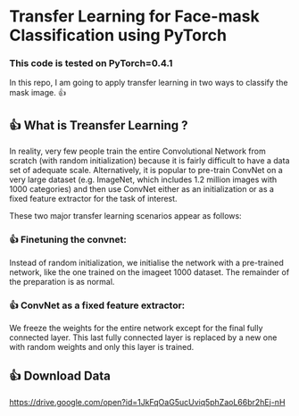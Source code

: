 # Transfer Learning for Face-mask Classification using PyTorch
### This code is tested on PyTorch=0.4.1

In this repo, I am going to apply transfer learning in two ways to classify the mask image. :+1:

## :+1: What is Treansfer Learning ?

In reality, very few people train the entire Convolutional Network from scratch (with random initialization) because it is fairly difficult to have a data set of adequate scale. Alternatively, it is popular to pre-train ConvNet on a very large dataset (e.g. ImageNet, which includes 1.2 million images with 1000 categories) and then use ConvNet either as an initialization or as a fixed feature extractor for the task of interest.

These two major transfer learning scenarios appear as follows: 

### :+1: Finetuning the convnet: 
Instead of random initialization, we initialise the network with a pre-trained network, like the one trained on the imageet 1000 dataset. The remainder of the preparation is as normal. 

### :+1: ConvNet as a fixed feature extractor:
We freeze the weights for the entire network except for the final fully connected layer. This last fully connected layer is replaced by a new one with random weights and only this layer is trained.

## :+1: Download Data
https://drive.google.com/open?id=1JkFqOaG5ucUviq5phZaoL66br2hEj-nH
